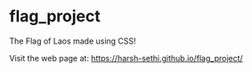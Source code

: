 # flag_project
The Flag of Laos made using CSS!

Visit the web page at: https://harsh-sethi.github.io/flag_project/
